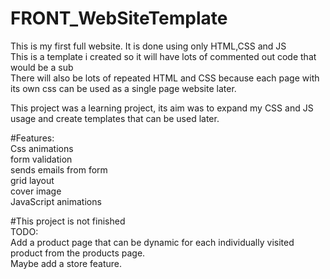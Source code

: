 # FRONT_WebSiteTemplate
This is my first full website. It is done using only HTML,CSS and JS  
This is a template i created so it will have lots of commented out code that would be a sub  
There will also be lots of repeated HTML and CSS because each page with its own css can be used as a single page website later.  
  
This project was a learning project, its aim was to expand my CSS and JS usage and create templates that can be used later.    
  
 #Features:  
Css animations  
form validation  
sends emails from form  
grid layout  
cover image  
JavaScript animations  


   
   #This project is not finished  
   TODO:   
   Add a product page that can be dynamic for each individually visited product from the products page.  
   Maybe add a store feature.
